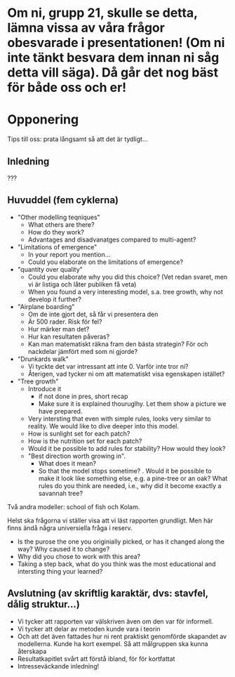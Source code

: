 
# Om ni, grupp 21, skulle se detta, lämna vissa av våra frågor obesvarade i presentationen! (Om ni inte tänkt besvara dem innan ni såg detta vill säga). Då går det nog bäst för både oss och er!

# Opponering

Tips till oss: prata långsamt så att det är tydligt...

## Inledning

???

## Huvuddel (fem cyklerna)

- "Other modelling teqniques"
  - What others are there?
  - How do they work?
  - Advantages and disadvanatges compared to multi-agent?
- "Limitations of emergence"
  - In your report you mention...
  - Could you elaborate on the limitations of emergence?
- "quantity over quality"
  - Could you elaborate why you did this choice? (Vet redan svaret, men vi är listiga och låter publiken få veta)
  - When you found a very interesting model, s.a. tree growth, why not develop it further?
- "Airplane boarding"
  - Om de inte gjort det, så får vi presentera den
  - Är 500 rader. Risk för fel? 
  - Hur märker man det? 
  - Hur kan resultaten påveras?
  - Kan man matematiskt räkna fram den bästa strategin? För och nackdelar jämfört med som ni gjorde?
- "Drunkards walk"
  - Vi tyckte det var intressant att inte 0. Varför inte tror ni?
  - Återigen, vad tycker ni om att matematiskt visa egenskapen istället?
- "Tree growth"
  - Introduce it
    - if not done in pres, short recap
    - Make sure it is explained thouruglhy. Let them show a picture we have prepared.
  - Very intersting that even with simple rules, looks very similar to reality. We would like to dive deeper into this model.
  - How is sunlight set for each patch?
  - How is the nutrition set for each patch?
  - Would it be possible to add rules for stability? How would they look?
  - "Best direction worth growing in".
    - What does it mean?
    - So that the model stops sometime?
  . Would it be possible to make it look like something else, e.g. a pine-tree or an oak? What rules do you think are needed, i.e., why did it become exactly a savannah tree?

Två andra modeller: school of fish och Kolam.

Helst ska frågorna vi ställer visa att vi läst rapporten grundligt. Men här finns ändå några universiella fråga i reserv.

- Is the purose the one you originially picked, or has it changed along the way? Why caused it to change?
- Why did you chose to work with this area?
- Taking a step back, what do you think was the most educational and intersting thing your learned?

## Avslutning (av skriftlig karaktär, dvs: stavfel, dålig struktur...)

- Vi tycker att rapporten var välskriven även om den var för informell.
- Vi tycker att delar av metoden kunde vara i teorin 
- Och att det även fattades hur ni rent praktiskt genomförde skapandet av modellerna. Kunde ha kort exempel. Så att målgruppen ska kunna återskapa
- Resultatkapitlet svårt att förstå ibland, för för kortfattat
- Intresseväckande inledning!

